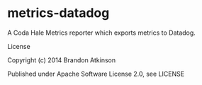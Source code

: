 metrics-datadog
===============

A Coda Hale Metrics reporter which exports metrics to Datadog.

License

Copyright (c) 2014 Brandon Atkinson

Published under Apache Software License 2.0, see LICENSE
